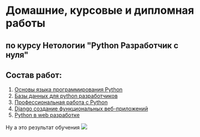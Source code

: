# Домашние, курсовые и дипломная работы
## по курсу Нетологии "Python Разработчик с нуля"

## Состав работ:

1. [Основы языка программирования Python](https://github.com/pavzzz2909/Homeworks-Netology/blob/master/1%20Основы%20языка%20программирования%20Python/README.md)
2. [Базы данных для python разработчиков](https://github.com/pavzzz2909/Homeworks-Netology/blob/master/2%20Базы%20данных%20для%20python%20разработчиков/README.md)
3. [Профессиональная работа с Python](https://github.com/pavzzz2909/Homeworks-Netology/blob/master/3%20Профессиональная%20работа%20с%20питон/README.md)
4. [Django создание функциональных веб-приложений](https://github.com/pavzzz2909/Homeworks-Netology/blob/master/4%20Django%20создание%20функциональных%20веб-приложений/README.md)
5. [Python в web разработке](https://github.com/pavzzz2909/Homeworks-Netology/tree/master/5%20Python%20в%20web%20разработке)

Ну а это результат обучения
![](https://u.netology.ru/backend/uploads/legacy/shared_diplomas/image/211335/907991cc001f40c69c4f9c0a3cd795a8.png?ts=1667670344)